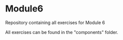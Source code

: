 # Module6
Repository containing all exercises for Module 6

All exercises can be found in the "components" folder.
